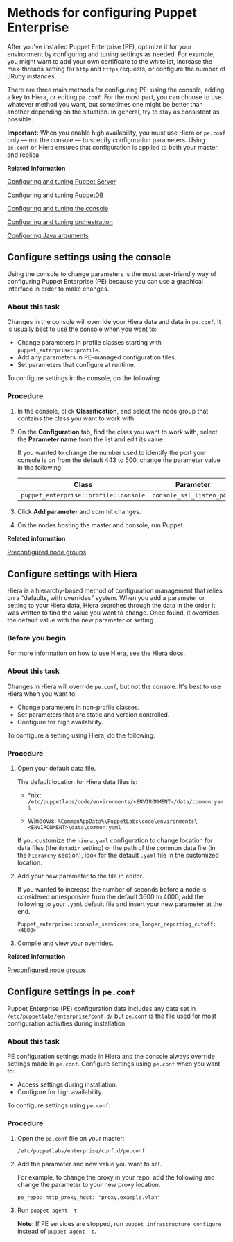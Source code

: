 # Methods for configuring Puppet Enterprise

After you've installed Puppet Enterprise \(PE\), optimize it for your environment by configuring and tuning settings as needed. For example, you might want to add your own certificate to the whitelist, increase the max-threads setting for `http` and `https` requests, or configure the number of JRuby instances.

There are three main methods for configuring PE: using the console, adding a key to Hiera, or editing `pe.conf`. For the most part, you can choose to use whatever method you want, but sometimes one might be better than another depending on the situation. In general, try to stay as consistent as possible.

**Important:** When you enable high availability, you must use Hiera or `pe.conf` only — not the console — to specify configuration parameters. Using `pe.conf` or Hiera ensures that configuration is applied to both your master and replica.

**Related information**  


[Configuring and tuning Puppet Server](config_puppetserver.md#)

[Configuring and tuning PuppetDB](config_puppetdb.md#)

[Configuring and tuning the console](config_console.md#)

[Configuring and tuning orchestration](config_orchestration.md#)

[Configuring Java arguments](config_java_args.md#)

## Configure settings using the console

Using the console to change parameters is the most user-friendly way of configuring Puppet Enterprise \(PE\) because you can use a graphical interface in order to make changes.

### About this task

Changes in the console will override your Hiera data and data in `pe.conf`. It is usually best to use the console when you want to:

-   Change parameters in profile classes starting with `puppet_enterprise::profile`.
-   Add any parameters in PE-managed configuration files.
-   Set parameters that configure at runtime.

To configure settings in the console, do the following:

### Procedure

1.  In the console, click **Classification**, and select the node group that contains the class you want to work with.

2.  On the **Configuration** tab, find the class you want to work with, select the **Parameter name** from the list and edit its value.

    If you wanted to change the number used to identify the port your console is on from the default 443 to 500, change the parameter value in the following:

    |Class|Parameter|Value|
    |-----|---------|-----|
    |`puppet_enterprise::profile::console`|`console_ssl_listen_port`|`[500]`|

3.  Click **Add parameter** and commit changes.

4.  On the nodes hosting the master and console, run Puppet.


**Related information**  


[Preconfigured node groups](preconfigured_node_groups.md#)

## Configure settings with Hiera

Hiera is a hierarchy-based method of configuration management that relies on a “defaults, with overrides” system. When you add a parameter or setting to your Hiera data, Hiera searches through the data in the order it was written to find the value you want to change. Once found, it overrides the default value with the new parameter or setting.

### Before you begin

For more information on how to use Hiera, see the [Hiera docs](https://puppet.com/docs/puppet/6.5/hiera.html).

### About this task

Changes in Hiera will override `pe.conf`, but not the console. It's best to use Hiera when you want to:

-   Change parameters in non-profile classes.
-   Set parameters that are static and version controlled.
-   Configure for high availability.

To configure a setting using Hiera, do the following:

### Procedure

1.  Open your default data file.

    The default location for Hiera data files is:

    -   \*nix: `/etc/puppetlabs/code/environments/<ENVIRONMENT>/data/common.yaml`

    -   Windows: `%CommonAppData%\PuppetLabs\code\environments\<ENVIRONMENT>\data\common.yaml`

    If you customize the `hiera.yaml` configuration to change location for data files \(the `datadir` setting\) or the path of the common data file \(in the `hierarchy` section\), look for the default `.yaml` file in the customized location.

2.  Add your new parameter to the file in editor.

    If you wanted to increase the number of seconds before a node is considered unresponsive from the default 3600 to 4000, add the following to your `.yaml` default file and insert your new parameter at the end.

    ```
    Puppet_enterprise::console_services::no_longer_reporting_cutoff: <4000>
    ```

3.  Compile and view your overrides.


**Related information**  


[Preconfigured node groups](preconfigured_node_groups.md#)

## Configure settings in `pe.conf`

Puppet Enterprise \(PE\) configuration data includes any data set in `/etc/puppetlabs/enterprise/conf.d/` but `pe.conf` is the file used for most configuration activities during installation.

### About this task

PE configuration settings made in Hiera and the console always override settings made in `pe.conf`. Configure settings using `pe.conf` when you want to:

-   Access settings during installation.
-   Configure for high availability.

To configure settings using `pe.conf`:

### Procedure

1.  Open the `pe.conf` file on your master:

    ```
    /etc/puppetlabs/enterprise/conf.d/pe.conf
    ```

2.  Add the parameter and new value you want to set.

    For example, to change the proxy in your repo, add the following and change the parameter to your new proxy location.

    ```
    pe_repo::http_proxy_host: "proxy.example.vlan"
    ```

3.  Run `puppet agent -t`

    **Note:** If PE services are stopped, run `puppet infrastructure configure` instead of `puppet agent -t`.


